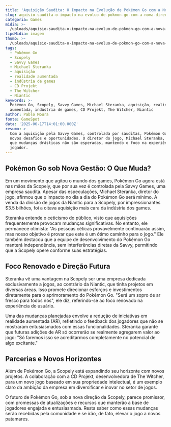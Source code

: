```yaml
---
title: 'Aquisição Saudita: O Impacto na Evolução de Pokémon Go com a Nova Direção'
slug: aquisio-saudita-o-impacto-na-evoluo-de-pokmon-go-com-a-nova-direo
categoria: Games
midia: >-
  /uploads/aquisio-saudita-o-impacto-na-evoluo-de-pokmon-go-com-a-nova-direo-thumb.png
tipoMidia: imagem
thumb: >-
  /uploads/aquisio-saudita-o-impacto-na-evoluo-de-pokmon-go-com-a-nova-direo-thumb.png
tags:
  - Pokémon Go
  - Scopely
  - Savvy Games
  - Michael Steranka
  - aquisição
  - realidade aumentada
  - indústria de games
  - CD Projekt
  - The Witcher
  - Niantic
keywords: >-
  Pokémon Go, Scopely, Savvy Games, Michael Steranka, aquisição, realidade
  aumentada, indústria de games, CD Projekt, The Witcher, Niantic
author: Pablo Moura
fonte: GameSpot
data: '2025-06-17T14:01:00.000Z'
resumo: >-
  Com a aquisição pela Savvy Games, controlada por sauditas, Pokémon Go enfrenta
  novos desafios e oportunidades. O diretor do jogo, Michael Steranka, garante
  que mudanças drásticas não são esperadas, mantendo o foco na experiência do
  jogador.
---
```


## Pokémon Go sob Nova Gestão: O Que Muda?

Em um movimento que agitou o mundo dos games, Pokémon Go agora está nas mãos da Scopely, que por sua vez é controlada pela Savvy Games, uma empresa saudita. Apesar das especulações, Michael Steranka, diretor do jogo, afirmou que o impacto no dia a dia do Pokémon Go será mínimo. A venda da divisão de jogos da Niantic para a Scopely, por impressionantes $3.5 bilhões, foi a oitava aquisição mais cara da indústria dos games.

Steranka entende o ceticismo do público, visto que aquisições frequentemente provocam mudanças significativas. No entanto, ele permanece otimista: "As pessoas céticas provavelmente continuarão assim, mas nosso objetivo é provar que este é um ótimo caminho para o jogo." Ele também destacou que a equipe de desenvolvimento do Pokémon Go manterá independência, sem interferências diretas da Savvy, permitindo que a Scopely opere conforme suas estratégias.

## Foco Renovado e Direção Futura

Steranka vê uma vantagem na Scopely ser uma empresa dedicada exclusivamente a jogos, ao contrário da Niantic, que tinha projetos em diversas áreas. Isso promete direcionar esforços e investimentos diretamente para o aprimoramento do Pokémon Go. "Será um sopro de ar fresco para todos nós", ele diz, referindo-se ao foco renovado na experiência do usuário.

Uma das mudanças planejadas envolve a redução de iniciativas em realidade aumentada (AR), refletindo o feedback dos jogadores que não se mostraram entusiasmados com essas funcionalidades. Steranka garante que futuras adições de AR só ocorrerão se realmente agregarem valor ao jogo: "Só faremos isso se acreditarmos completamente no potencial de algo excitante."

## Parcerias e Novos Horizontes

Além de Pokémon Go, a Scopely está expandindo seu horizonte com novos projetos. A colaboração com a CD Projekt, desenvolvedora de The Witcher, para um novo jogo baseado em sua propriedade intelectual, é um exemplo claro da ambição da empresa em diversificar e inovar no setor de jogos.

O futuro de Pokémon Go, sob a nova direção da Scopely, parece promissor, com promessas de atualizações e recursos que manterão a base de jogadores engajada e entusiasmada. Resta saber como essas mudanças serão recebidas pela comunidade e se irão, de fato, elevar o jogo a novos patamares.
